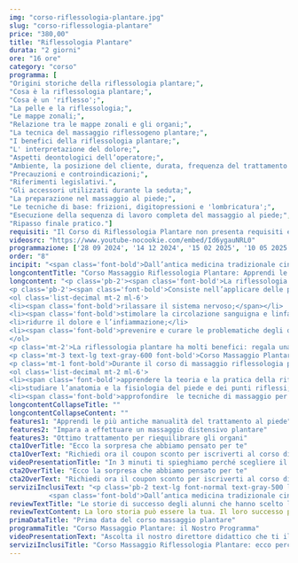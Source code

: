 ```yaml
---
img: "corso-riflessologia-plantare.jpg"
slug: "corso-riflessologia-plantare"
price: "380,00"
title: "Riflessologia Plantare"
durata: "2 giorni"
ore: "16 ore"
category: "corso"
programma: [
"Origini storiche della riflessologia plantare;",
"Cosa è la riflessologia plantare;",
"Cosa è un 'riflesso';",
"La pelle e la riflessologia;",
"Le mappe zonali;",
"Relazione tra le mappe zonali e gli organi;",
"La tecnica del massaggio riflessogeno plantare;",
"I benefici della riflessologia plantare;",
"L' interpretazione del dolore;",
"Aspetti deontologici dell’operatore;",
"Ambiente, la posizione del cliente, durata, frequenza del trattamento ed intensità;",
"Precauzioni e controindicazioni;",
"Riferimenti legislativi.",
"Gli accessori utilizzati durante la seduta;",
"La preparazione nel massaggio al piede;",
"Le tecniche di base: frizioni, digitopressioni e 'lombricatura';",
"Esecuzione della sequenza di lavoro completa del massaggio al piede;",
"Ripasso finale pratico."]
requisiti: "Il Corso di Riflessologia Plantare non presenta requisiti ed è un corso aperto a tutti. Il programma completo di Riflessologia Plantare si sviluppa in un corso di 1° livello della durata di 2 giornate ed un corso avanzato di 2° livello. Il 2° livello ha come requisito lo svolgimento del 1° livello."
videosrc: "https://www.youtube-nocookie.com/embed/Id6ygauNRL0"
programmazione: ['28 09 2024', '14 12 2024', '15 02 2025', '10 05 2025', '14 05 2025', '01 11 2025', '13 12 2025']  
order: "8"
incipit: "<span class='font-bold'>Dall’antica medicina tradizionale cinese arriva una delle tecniche di massaggio più richieste</span> sul mercato. <span class='font-bold'>Stiamo parlando della Riflessologia Plantare</span>. Sei pronto a scoprire la nostra offerta formativa?"
longcontentTitle: "Corso Massaggio Riflessologia Plantare: Apprendi le Migliori Tecniche Per Riequilibrare Mente e Corpo"            
longcontent: "<p class='pb-2'><span class='font-bold'>La riflessologia plantare è una tecnica antica</span> che proviene da diverse culture e continenti, <span class='font-bold'>che ha lo scopo di riequilibrare il corpo e la mente</span>, favorendo l’autoguarigione naturale.
<p class='pb-2'><span class='font-bold'>Consiste nell’applicare delle pressioni e delle frizioni sulle zone riflesse del piede</span>, con le dita o con degli strumenti appositi, <span class='font-bold'>per:</span></p>
<ol class='list-decimal mt-2 ml-6'>
<li><span class='font-bold'>rilassare il sistema nervoso;</span></li>
<li><span class='font-bold'>stimolare la circolazione sanguigna e linfatica;</span></li>
<li>ridurre il dolore e l’infiammazione;</li>
<li><span class='font-bold'>prevenire e curare le problematiche degli organi e degli apparati.</span></li>
</ol>
<p class='mt-2'>La riflessologia plantare ha molti benefici: regala una sensazione di benessere, aiuta a migliorare la qualità del sonno, allevia le cefalee, i dolori mestruali, il mal di schiena, il torcicollo e altri disturbi comuni, favorisce la produzione di endorfine con effetto antidolorifico, migliora il funzionamento degli organi e degli apparati.</p>
<p class='mt-3 text-lg text-gray-600 font-bold'>Corso Massaggio Plantare: ecco cosa apprenderai</p>
<p class='mt-1 font-bold'>Durante il corso di massaggio riflessologia plantare, grazie alla formazione eccellente coi migliori docenti potrai:</p>
<ol class='list-decimal mt-2 ml-6'>
<li><span class='font-bold'>apprendere la teoria e la pratica della riflessologia plantare;</span></li>
<li>studiare l’anatomia e la fisiologia del piede e dei punti riflessi;</li>
<li><span class='font-bold'>approfondire  le tecniche di massaggio per le diverse zone del piede</span> e le diverse problematiche.</li></ol><p class='mt-2'><span class='font-bold'>Una tecnica curativa</span> che deriva dall’antica medicina tradizionale cinese <span class='font-bold'>in grado di</span> favorire il riequilibrio psico-fisico e la relativa riduzione di tensioni e ansie ma soprattutto di <span class='font-bold'>riequilibrare la funzionalità dei principali apparati (respiratorio, digerente, urinario, circolatorio, etc.)</span>.</p>"
longcontentCollapseTitle: ""
longcontentCollapseContent: ""
features1: "Apprendi le più antiche manualità del trattamento al piede"
features2: "Impara a effettuare un massaggio distensivo plantare"
features3: "Ottimo trattamento per riequilibrare gli organi"  
cta1OverTitle: "Ecco la sorpresa che abbiamo pensato per te"
cta1OverText: "Richiedi ora il coupon sconto per iscriverti al corso di riflessologia plantare"
videoPresentationTitle: "In 3 minuti ti spieghiamo perché scegliere il corso di Riflessologia Plantare"
cta2OverTitle: "Ecco la sorpresa che abbiamo pensato per te"
cta2OverText: "Richiedi ora il coupon sconto per iscriverti al corso di riflessologia plantare"
serviziInclusiText: "<p class='pb-2 text-lg font-normal text-gray-500 lg:text-xl sm:px-16 lg:px-48 text-justify'>
          <span class='font-bold'>Dall’antica medicina tradizionale cinese ad oggi la Riflessologia Plantare ci insegna una tecnica in grado di garantire molteplici benefici alle persone che si affidano a noi</span>. Cosa aspetti? Apprendi questa tecnica, amplia la tua formazione e dona benessere ai tuoi clienti.</p>"
reviewTextTitle: "Le storie di successo degli alunni che hanno scelto la nostra scuola di massaggio"        
reviewTextContent: La loro storia può essere la tua. Il loro successo puoi ottenerlo anche tu.<span class='block py-2'>Cosa aspetti? Scegli anche tu di essere finalmente felice del lavoro che scegli.</span>" 
primaDataTitle: "Prima data del corso massaggio plantare"     
programmaTitle: "Corso Massaggio Plantare: il Nostro Programma"  
videoPresentationText: "Ascolta il nostro direttore didattico che ti illustra i vantaggi del corso massaggio riflessologia plantare."
serviziInclusiTitle: "Corso Massaggio Riflessologia Plantare: ecco perché sceglierlo"
---
```

